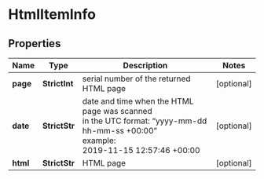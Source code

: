 # HtmlItemInfo


## Properties

| Name | Type | Description | Notes |
|------------ | ------------- | ------------- | -------------|
**page** | **StrictInt** | serial number of the returned HTML page |[optional]|
**date** | **StrictStr** | date and time when the HTML page was scanned<br>in the UTC format: “yyyy-mm-dd hh-mm-ss +00:00”<br>example:<br>2019-11-15 12:57:46 +00:00 |[optional]|
**html** | **StrictStr** | HTML page |[optional]|
